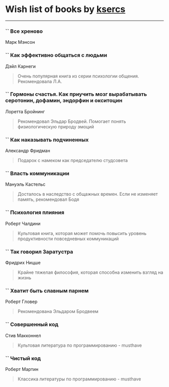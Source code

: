 # Wish list of books by [ksercs](https://plus.google.com/u/0/113010305809091482859/)
---

### `` Все хреново
Марк Мэнсон

### `` Как эффективно общаться с людьми
Дэйл Карнеги
> Очень популярная книга из серии психологии общения. Рекомендовала Л.А.

### `` Гормоны счастья. Как приучить мозг вырабатывать серотонин, дофамин, эндорфин и окситоцин
Лоретта Бройнинг
> Рекомендовал Эльдар Бродвей. Помогает понять физиологическую природу эмоций

### `` Как наказывать подчиненных
Александр Фридман
> Подарок с намеком как председателю студсовета

### `` Власть коммуникации
Мануэль Кастельс
> Досталось в наследство с общажных времен. Если не изменяет память, рекомендовал Бодя

### `` Психология плияния
Роберт Чалдини
> Культовая книга, которая может помочь повысить уровень продуктивности повседневных коммуникаций

### `` Так говорил Заратустра
Фридрих Ницше
> Крайне тяжелая философия, которая способна изменить взгляд на жизнь

### `` Хватит быть славным парнем
Роберт Гловер
> Рекомендована Эльдаром Бродвеем

### `` Совершенный код
Стив Макконнел
> Культовая литература по программированию - musthave

### `` Чистый код
Роберт Мартин
> Классика литературы по программированию - musthave

